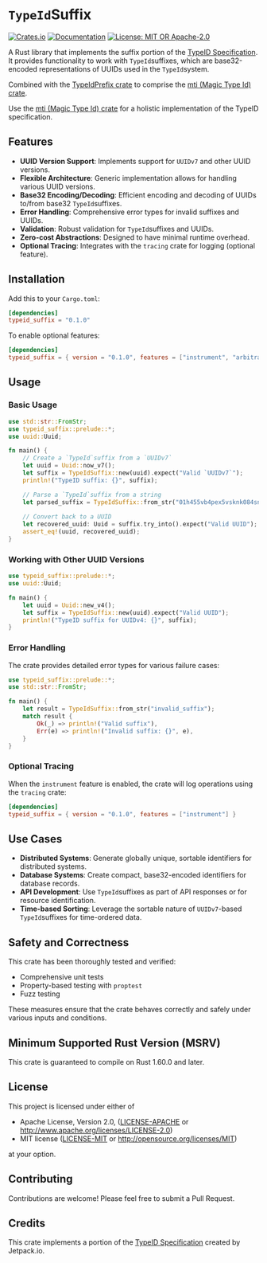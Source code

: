 # `TypeId`Suffix

[![Crates.io](https://img.shields.io/crates/v/typeid_suffix.svg)](https://crates.io/crates/typeid_suffix)
[![Documentation](https://docs.rs/typeid_suffix/badge.svg)](https://docs.rs/typeid_suffix)
[![License: MIT OR Apache-2.0](https://img.shields.io/badge/License-MIT%20OR%20Apache--2.0-blue.svg)](LICENSE)

A Rust library that implements the suffix portion of the [TypeID Specification](https://github.com/jetpack-io/typeid). It provides functionality to work with `TypeId`suffixes, which are base32-encoded representations of UUIDs used in the `TypeId`system.

Combined with the [TypeIdPrefix crate](https://crates.io/crates/typeid_prefix) to comprise the [mti (Magic Type Id) crate](https://crates.io/crates/mti).

Use the [mti (Magic Type Id) crate](https://crates.io/crates/mti) for a holistic implementation of the TypeID specification.

## Features

- **UUID Version Support**: Implements support for `UUIDv7` and other UUID versions.
- **Flexible Architecture**: Generic implementation allows for handling various UUID versions.
- **Base32 Encoding/Decoding**: Efficient encoding and decoding of UUIDs to/from base32 `TypeId`suffixes.
- **Error Handling**: Comprehensive error types for invalid suffixes and UUIDs.
- **Validation**: Robust validation for `TypeId`suffixes and UUIDs.
- **Zero-cost Abstractions**: Designed to have minimal runtime overhead.
- **Optional Tracing**: Integrates with the `tracing` crate for logging (optional feature).

## Installation

Add this to your `Cargo.toml`:

```toml
[dependencies]
typeid_suffix = "0.1.0"
```

To enable optional features:

```toml
[dependencies]
typeid_suffix = { version = "0.1.0", features = ["instrument", "arbitrary"] }
```

## Usage

### Basic Usage

```rust
use std::str::FromStr;
use typeid_suffix::prelude::*;
use uuid::Uuid;

fn main() {
    // Create a `TypeId`suffix from a `UUIDv7`
    let uuid = Uuid::now_v7();
    let suffix = TypeIdSuffix::new(uuid).expect("Valid `UUIDv7`");
    println!("TypeID suffix: {}", suffix);

    // Parse a `TypeId`suffix from a string
    let parsed_suffix = TypeIdSuffix::from_str("01h455vb4pex5vsknk084sn02q").expect("Valid suffix");
    
    // Convert back to a UUID
    let recovered_uuid: Uuid = suffix.try_into().expect("Valid UUID");
    assert_eq!(uuid, recovered_uuid);
}
```

### Working with Other UUID Versions

```rust
use typeid_suffix::prelude::*;
use uuid::Uuid;

fn main() {
    let uuid = Uuid::new_v4();
    let suffix = TypeIdSuffix::new(uuid).expect("Valid UUID");
    println!("TypeID suffix for UUIDv4: {}", suffix);
}
```

### Error Handling

The crate provides detailed error types for various failure cases:

```rust
use typeid_suffix::prelude::*;
use std::str::FromStr;

fn main() {
    let result = TypeIdSuffix::from_str("invalid_suffix");
    match result {
        Ok(_) => println!("Valid suffix"),
        Err(e) => println!("Invalid suffix: {}", e),
    }
}
```

### Optional Tracing

When the `instrument` feature is enabled, the crate will log operations using the `tracing` crate:

```toml
[dependencies]
typeid_suffix = { version = "0.1.0", features = ["instrument"] }
```

## Use Cases

- **Distributed Systems**: Generate globally unique, sortable identifiers for distributed systems.
- **Database Systems**: Create compact, base32-encoded identifiers for database records.
- **API Development**: Use `TypeId`suffixes as part of API responses or for resource identification.
- **Time-based Sorting**: Leverage the sortable nature of `UUIDv7`-based `TypeId`suffixes for time-ordered data.

## Safety and Correctness

This crate has been thoroughly tested and verified:

- Comprehensive unit tests
- Property-based testing with `proptest`
- Fuzz testing

These measures ensure that the crate behaves correctly and safely under various inputs and conditions.

## Minimum Supported Rust Version (MSRV)

This crate is guaranteed to compile on Rust 1.60.0 and later.

## License

This project is licensed under either of

* Apache License, Version 2.0, ([LICENSE-APACHE](LICENSE-APACHE) or http://www.apache.org/licenses/LICENSE-2.0)
* MIT license ([LICENSE-MIT](LICENSE-MIT) or http://opensource.org/licenses/MIT)

at your option.

## Contributing

Contributions are welcome! Please feel free to submit a Pull Request.

## Credits

This crate implements a portion of the [TypeID Specification](https://github.com/jetpack-io/typeid) created by Jetpack.io.